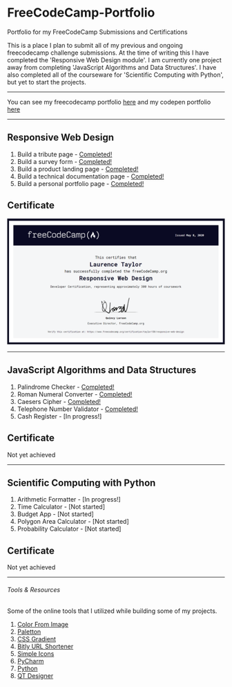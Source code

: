 # FreeCodeCamp-Portfolio
Portfolio for my FreeCodeCamp Submissions and Certifications

This is a place I plan to submit all of my previous and ongoing freecodecamp challenge submissions. At the time of writing this I have completed the 'Responsive Web Design module'. I am currently one project away from completing 'JavaScript Algorithms and Data Structures'. I have also completed all of the courseware for 'Scientific Computing with Python', but yet to start the projects.

<hr>

You can see my freecodecamp portfolio [here](https://www.freecodecamp.org/taylor150) and my codepen portfolio [here](https://codepen.io/dashboard/)

<hr>

## Responsive Web Design
1. Build a tribute page - [Completed!](https://codepen.io/taylor150/pen/mdeObpw)
2. Build a survey form - [Completed!](https://codepen.io/taylor150/pen/GRpNwww)
3. Build a product landing page - [Completed!](https://codepen.io/taylor150/pen/OJyWdMX)
4. Build a technical documentation page - [Completed!](https://codepen.io/taylor150/pen/LYpOPoQ)
5. Build a personal portfolio page - [Completed!](https://codepen.io/taylor150/pen/xxwpYaO)

## Certificate
<img src="Certification/Responsive Web Design.png">

<hr>

## JavaScript Algorithms and Data Structures
1. Palindrome Checker - [Completed!](https://codepen.io/taylor150/pen/ExWbVpg)
2. Roman Numeral Converter - [Completed!](https://codepen.io/taylor150/pen/MWpXqaV)
3. Caesers Cipher - [Completed!](https://codepen.io/taylor150/pen/zYZaJrM)
4. Telephone Number Validator - [Completed!](https://codepen.io/taylor150/pen/XWMwvGL)
5. Cash Register - [In progress!]


## Certificate
Not yet achieved

<hr>

## Scientific Computing with Python
1. Arithmetic Formatter - [In progress!]
2. Time Calculator - [Not started]
3. Budget App - [Not started]
4. Polygon Area Calculator - [Not started]
5. Probability Calculator - [Not started]


## Certificate
Not yet achieved

<hr>

###### Tools & Resources

Some of the online tools that I utilized while building some of my projects.

1. [Color From Image](https://html-color-codes.info/colors-from-image/#)
2. [Paletton](https://paletton.com/#uid=15x0u0kllllaFw0g0qFqFg0w0aF)
3. [CSS Gradient](https://cssgradient.io/)
4. [Bitly URL Shortener](https://app.bitly.com/Bk4tfaNh5qX/bitlinks/3f3Jr1X)
5. [Simple Icons](https://simpleicons.org/)
6. [PyCharm](https://www.jetbrains.com/pycharm/download/#section=windows)
7. [Python](https://www.python.org/downloads/)
8. [QT Designer](https://www.qt.io/download)

